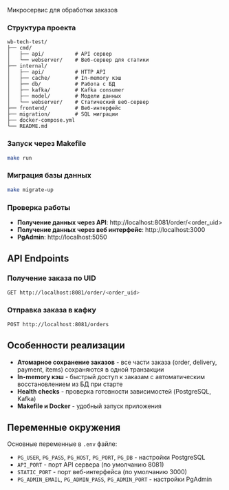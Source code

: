 Микросервис для обработки заказов

### Структура проекта

```
wb-tech-test/
├── cmd/
│   ├── api/          # API сервер
│   └── webserver/    # Веб-сервер для статики
├── internal/
│   ├── api/          # HTTP API
│   ├── cache/        # In-memory кэш
│   ├── db/           # Работа с БД
│   ├── kafka/        # Kafka consumer
│   ├── model/        # Модели данных
│   └── webserver/    # Статический веб-сервер
├── frontend/         # Веб-интерфейс
├── migration/        # SQL миграции
├── docker-compose.yml
└── README.md
```

### Запуск через Makefile

```bash
make run
```

### Миграция базы данных

```bash
make migrate-up
```
### Проверка работы

- **Получение данных через API**: http://localhost:8081/order/<order_uid>
- **Получение данных через веб интерфейс**: http://localhost:3000
- **PgAdmin**: http://localhost:5050

## API Endpoints

### Получение заказа по UID
```bash
GET http://localhost:8081/order/<order_uid>
```

### Отправка заказа в кафку
```
POST http://localhost:8081/orders
```

## Особенности реализации

- **Атомарное сохранение заказов** - все части заказа (order, delivery, payment, items) сохраняются в одной транзакции
- **In-memory кэш** - быстрый доступ к заказам с автоматическим восстановлением из БД при старте
- **Health checks** - проверка готовности зависимостей (PostgreSQL, Kafka)
- **Makefile и Docker** - удобный запуск приложения

## Переменные окружения

Основные переменные в `.env` файле:

- `PG_USER`, `PG_PASS`, `PG_HOST`, `PG_PORT`, `PG_DB` - настройки PostgreSQL
- `API_PORT` - порт API сервера (по умолчанию 8081)
- `STATIC_PORT` - порт веб-интерфейса (по умолчанию 3000)
- `PG_ADMIN_EMAIL`, `PG_ADMIN_PASS`, `PG_ADMIN_PORT` - настройки PgAdmin
